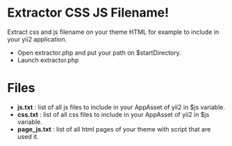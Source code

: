 ﻿# Extractor CSS JS Filename!

Extract css and js filename on your theme HTML for example to include in your yii2 application.

 - Open extractor.php and put your path on $startDirectory.
 - Launch extractor.php

# Files

 - **js.txt** : list of all js files to include in your AppAsset of yii2 in $js variable.
 - **css.txt** :  list of all css files to include in your AppAsset of yii2 in $js variable.
 - **page_js.txt** :  list of all html pages of your theme with script that are used it.


